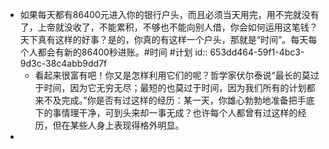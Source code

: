 - 如果每天都有86400元进入你的银行户头，而且必须当天用完，用不完就没有了，上帝就没收了，不能累积，不够也不能向别人借，你会如何运用这笔钱？天下真有这样的好事？是的，你真的有这样一个户头，那就是“时间”。每天每个人都会有新的86400秒进账。#时间 #计划
  id:: 653dd464-59f1-4bc3-9d3c-38c4abb9dd7f
	- 看起来很富有吧！你又是怎样利用它们的呢？哲学家伏尔泰说“最长的莫过于时间，因为它无穷无尽；最短的也莫过于时间，因为我们所有的计划都来不及完成。”你是否有过这样的经历：某一天，你雄心勃勃地准备把手底下的事情理干净，可到头来却一事无成？也许每个人都曾有过这样的经历，但在某些人身上表现得格外明显。
-